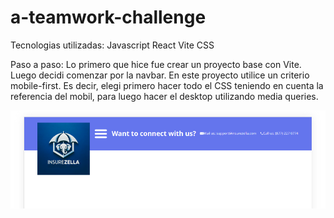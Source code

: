 # a-teamwork-challenge

Tecnologias utilizadas:
Javascript
React
Vite
CSS

Paso a paso:
Lo primero que hice fue crear un proyecto base con Vite. Luego decidi comenzar por la navbar. En este proyecto utilice un criterio mobile-first. Es decir, elegi primero hacer todo el CSS teniendo en cuenta la referencia del mobil, para luego hacer el desktop utilizando media queries.

![Navbar](readme-imgs/image.png)